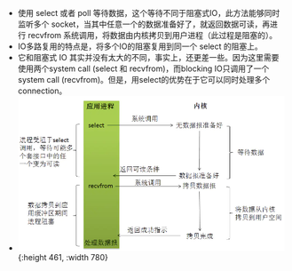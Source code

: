 - 使用 select 或者 poll 等待数据，这个等待不同于阻塞式IO，此方法能够同时监听多个 socket，当其中任意一个的数据准备好了，就返回数据可读，再进行 recvfrom 系统调用，将数据由内核拷贝到用户进程（此过程是阻塞的）。
- IO多路复用的特点是，将多个IO的阻塞复用到同一个 select 的阻塞上。
- 它和阻塞式 IO 其实并没有太大的不同，事实上，还更差一些。因为这里需要使用两个system call (select 和 recvfrom)，而blocking IO只调用了一个system call (recvfrom)。但是，用select的优势在于它可以同时处理多个connection。
- ![image.png](../assets/image_1689587297675_0.png){:height 461, :width 780}